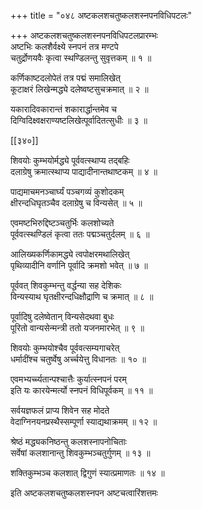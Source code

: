 +++
title = "०४८ अष्टकलशचतुष्कलशस्नपनविधिपटलः"

+++
अष्टकलशचतुष्कलशस्नपनविधिपटलप्रारम्भः  
अष्टभिः कलशैर्वक्ष्ये स्नपनं तत्र मण्टपे  
चतुर्द्रोणयवैः कृत्वा स्थण्डिलन्तु सुवृत्तकम् ॥ १ ॥


कर्णिकाष्टदलोपेतं तत्र पद्मं समालिखेत्  
कूटाक्षरं लिखेन्मद्ध्ये दलेष्वष्टसुचक्रमात् ॥ २ ॥


यकारादिवकारान्तं शकारार्द्धान्तमेव च  
दिग्विदिक्ष्वक्षराण्यष्टलिखेत्पूर्वादितत्सुधीः ॥ ३ ॥



[[३४०]]  

शिवयोः कुम्भयोर्मद्ध्ये पूर्ववत्स्थाप्य तद्बहिः  
दलाग्रेषु क्रमात्स्थाप्य पाद्यादीनान्तथाष्टकम् ॥ ४ ॥


पाद्यमाचमनञ्चार्घ्यं पञ्चगव्यं कुशोदकम्  
क्षीरन्दधिघृतञ्चैव दलाग्रेषु च विन्यसेत् ॥ ५ ॥


एवमष्टभिरुद्दिष्टञ्चतुर्भिः कलशोच्यते  
पूर्ववत्स्थण्डिलं कृत्वा ततः पद्मञ्चतुर्दलम् ॥ ६ ॥


आलिख्यकर्णिकामद्ध्ये त्वपोक्षरमथालिखेत्  
पृथिव्यादीनि वर्णानि पूर्वादि क्रमशो भवेत् ॥ ७ ॥


पूर्ववत् शिवकुम्भन्तु वर्द्धन्या सह देशिकः  
विन्यस्याथ घृतक्षीरन्दधिक्षौद्राणि च क्रमात् ॥ ८ ॥


पूर्वादिषु दलेष्वेतान् विन्यसेदथवा बुधः  
पूरितो वान्यसेन्मन्त्री ततो यजनमारभेत् ॥ ९ ॥


शिवयोः कुम्भयोश्चैव पूर्ववत्सम्यगाचरेत्  
धर्मादींश्च चतुर्ष्वेषु अर्च्चयेत्तु विधानतः ॥ १० ॥


एवमभ्यर्च्च्यतान्पश्चात्तैः कुर्यात्स्नपनं परम्  
इति यः कारयेन्मर्त्यो स्नपनं विधिपूर्वकम् ॥ ११ ॥


सर्वयज्ञफलं प्राप्य शिवेन सह मोदते  
वेदाग्निनयनप्रस्थैस्सम्पूर्णा स्याद्यथाक्रमम् ॥ १२ ॥


श्रेष्ठं मद्ध्यकनिष्ठन्तु कलशस्नापनोचिताः  
सर्वेषां कलशानान्तु शिवकुम्भञ्चतुर्गुणम् ॥ १३ ॥


शक्तिकुम्भञ्च कलशात् द्विगुणं स्यात्प्रमाणतः ॥ १४ ॥


इति अष्टकलशचतुष्कलशस्नपन अष्टचत्वारिंशत्तमः  
